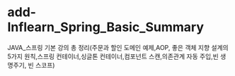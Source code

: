 # add-Inflearn_Spring_Basic_Summary
JAVA_스프링 기본 강의 총 정리(주문과 할인 도메인 예제,AOP, 좋은 객체 지향 설계의 5가지 원칙,스프링 컨테이너,싱글톤 컨테이너,컴포넌트 스캔,의존관계 자동 주입,빈 생명주기, 빈 스코프)
